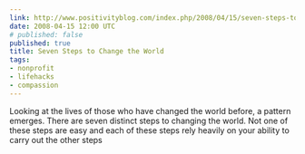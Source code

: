 ```yaml
---
link: http://www.positivityblog.com/index.php/2008/04/15/seven-steps-to-change-the-world/
date: 2008-04-15 12:00 UTC
# published: false
published: true
title: Seven Steps to Change the World
tags:
- nonprofit
- lifehacks
- compassion
---
```


Looking at the lives of those who have changed the world before, a pattern emerges. There are seven distinct steps to changing the world. Not one of these steps are easy and each of these steps rely heavily on your ability to carry out the other steps
